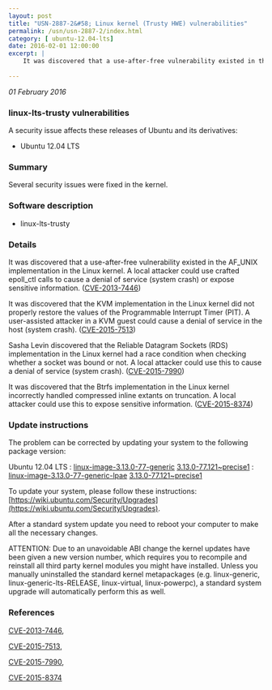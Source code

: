 ```yaml
---
layout: post
title: "USN-2887-2&#58; Linux kernel (Trusty HWE) vulnerabilities"
permalink: /usn/usn-2887-2/index.html
category: [ ubuntu-12.04-lts]
date: 2016-02-01 12:00:00
excerpt: |
    It was discovered that a use-after-free vulnerability existed in the AF_UNIX implementation in the Linux kernel. A local attacker could use crafted epoll_ctl calls to cause a denial of service (system crash) or expose sensitive information. ([CVE-2013-7446](http://people.ubuntu.com/~ubuntu-security/cve/CVE-2013-7446))
    
--- 
```

 
 

*01 February 2016*

### linux-lts-trusty vulnerabilities

A security issue affects these releases of Ubuntu and its derivatives:

* Ubuntu 12.04 LTS

### Summary

Several security issues were fixed in the kernel. 

### Software description

* linux-lts-trusty 

### Details

It was discovered that a use-after-free vulnerability existed in the AF_UNIX implementation in the Linux kernel. A local attacker could use crafted epoll_ctl calls to cause a denial of service (system crash) or expose sensitive information. ([CVE-2013-7446](http://people.ubuntu.com/~ubuntu-security/cve/CVE-2013-7446))

It was discovered that the KVM implementation in the Linux kernel did not properly restore the values of the Programmable Interrupt Timer (PIT). A user-assisted attacker in a KVM guest could cause a denial of service in the host (system crash). ([CVE-2015-7513](http://people.ubuntu.com/~ubuntu-security/cve/CVE-2015-7513))

Sasha Levin discovered that the Reliable Datagram Sockets (RDS) implementation in the Linux kernel had a race condition when checking whether a socket was bound or not. A local attacker could use this to cause a denial of service (system crash). ([CVE-2015-7990](http://people.ubuntu.com/~ubuntu-security/cve/CVE-2015-7990))

It was discovered that the Btrfs implementation in the Linux kernel incorrectly handled compressed inline extants on truncation. A local attacker could use this to expose sensitive information. ([CVE-2015-8374](http://people.ubuntu.com/~ubuntu-security/cve/CVE-2015-8374)) 

### Update instructions

The problem can be corrected by updating your system to the following package version:

Ubuntu 12.04 LTS
 : [linux-image-3.13.0-77-generic](https://launchpad.net/ubuntu/+source/linux-lts-trusty) <span> [3.13.0-77.121~precise1](https://launchpad.net/ubuntu/+source/linux-lts-trusty/3.13.0-77.121~precise1) </span> 
 : [linux-image-3.13.0-77-generic-lpae](https://launchpad.net/ubuntu/+source/linux-lts-trusty) <span> [3.13.0-77.121~precise1](https://launchpad.net/ubuntu/+source/linux-lts-trusty/3.13.0-77.121~precise1) </span> 

To update your system, please follow these instructions: [https://wiki.ubuntu.com/Security/Upgrades](https://wiki.ubuntu.com/Security/Upgrades).

After a standard system update you need to reboot your computer to make all the necessary changes.

ATTENTION: Due to an unavoidable ABI change the kernel updates have been given a new version number, which requires you to recompile and reinstall all third party kernel modules you might have installed. Unless you manually uninstalled the standard kernel metapackages (e.g. linux-generic, linux-generic-lts-RELEASE, linux-virtual, linux-powerpc), a standard system upgrade will automatically perform this as well. 

### References

 
 [CVE-2013-7446](http://people.ubuntu.com/~ubuntu-security/cve/CVE-2013-7446), 

 [CVE-2015-7513](http://people.ubuntu.com/~ubuntu-security/cve/CVE-2015-7513), 

 [CVE-2015-7990](http://people.ubuntu.com/~ubuntu-security/cve/CVE-2015-7990), 

 [CVE-2015-8374](http://people.ubuntu.com/~ubuntu-security/cve/CVE-2015-8374)
 

